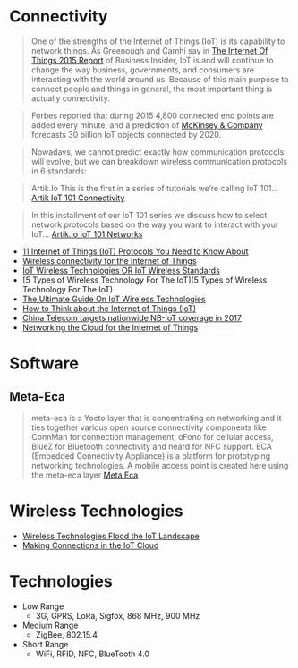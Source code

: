 # Connectivity

> One of the strengths of the Internet of Things (IoT) is its capability to network things. As Greenough and Camhi say in [The Internet Of Things 2015 Report](http://www.businessinsider.com/internet-of-things-2015-forecasts-of-the-industrial-iot-connected-home-and-more-2015-10) of Business Insider, IoT is and will continue to change the way business, governments, and consumers are interacting with the world around us. Because of this main purpose to connect people and things in general, the most important thing is actually connectivity.

> Forbes reported that during 2015 4,800 connected end points are added every minute, and a prediction of [McKinsey & Company](http://www.mckinsey.com/insights/high_tech_telecoms_internet/the_internet_of_things_sizing_up_the_opportunity) forecasts 30 billion IoT objects connected by 2020.

> Nowadays, we cannot predict exactly how communication protocols will evolve, but we can breakdown wireless communication protocols in 6 standards:

> Artik.Io This is the first in a series of tutorials we’re calling IoT 101... [Artik IoT 101 Connectivity](https://www.artik.io/blog/2015/iot-101-connectivity)

> In this installment of our IoT 101 series we discuss how to select network protocols based on the way you want to interact with your IoT... [Artik.Io IoT 101 Networks](https://www.artik.io/blog/2015/iot-101-networks) 

- [11 Internet of Things (IoT) Protocols You Need to Know About](http://www.rs-online.com/designspark/electronics/knowledge-item/eleven-internet-of-things-iot-protocols-you-need-to-know-about)
- [Wireless connectivity for the Internet of Things](http://www.ti.com/lit/wp/swry010/swry010.pdf)
- [IoT Wireless Technologies OR IoT Wireless Standards](http://www.rfwireless-world.com/Terminology/IoT-wireless-technologies.html)
- [5 Types of Wireless Technology For The IoT](5 Types of Wireless Technology For The IoT)
- [The Ultimate Guide On IoT Wireless Technologies](http://anuva.com/blog/iot-wireless-technologies/)
- [How to Think about the Internet of Things (IoT)](https://www.micrium.com/iot/devices/)
- [China Telecom targets nationwide NB-IoT coverage in 2017](http://www.mobileworldlive.com/asia/asia-news/china-telecom-targets-nationwide-nb-iot-coverage-next-year/)
- [Networking the Cloud for the Internet of Things](http://cloudcomputing.sys-con.com/node/3841432)

# Software

## Meta-Eca

> meta-eca is a Yocto layer that is concentrating on networking and it ties together various open source connectivity components like ConnMan for connection management,
oFono for cellular access, BlueZ for Bluetooth connectivity and neard for NFC support.
ECA (Embedded Connectivity Appliance) is a platform for prototyping networking technologies. A mobile access point is created here using the meta-eca layer [Meta Eca](https://metaeca.wordpress.com/)

# Wireless Technologies

- [Wireless Technologies Flood the IoT Landscape](http://mwrf.com/systems/wireless-technologies-flood-iot-landscape)
- [Making Connections in the IoT Cloud](http://mwrf.com/systems/making-connections-iot-cloud)

# Technologies

- Low Range
  - 3G, GPRS, LoRa, Sigfox, 868 MHz, 900 MHz
- Medium Range
  - ZigBee, 802.15.4
- Short Range
  - WiFi, RFID, NFC, BlueTooth 4.0


